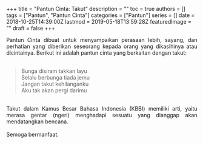 +++
title = "Pantun Cinta: Takut"
description = ""
toc = true
authors = []
tags = ["Pantun", "Pantun Cinta"]
categories = ["Pantun"]
series = []
date = 2018-10-25T14:39:00Z
lastmod = 2019-05-18T13:59:28Z
featuredImage = ""
draft = false
+++

<div style="text-align: justify;">Pantun Cinta dibuat untuk menyampaikan perasaan lebih, sayang, dan perhatian yang diberikan seseorang kepada orang yang dikasihinya atau dicintainya. Berikut ini adalah pantun cinta yang berkaitan dengan takut:<br /><br />
<blockquote class="tr_bq">Bunga disiram takkan layu<br />Selalu berbunga tiada jemu<br />Jangan takut kehilanganku<br />Aku tak akan pergi darimu</blockquote><br />
Takut dalam Kamus Besar Bahasa Indonesia (KBBI) memiliki arti, yaitu merasa gentar (ngeri) menghadapi sesuatu yang dianggap akan mendatangkan bencana.<br /><br />
Semoga bermanfaat.</div>
